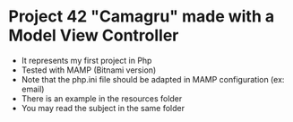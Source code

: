 # Project 42 "Camagru" made with a Model View Controller
- It represents my first project in Php
- Tested with MAMP (Bitnami version)
- Note that the php.ini file should be adapted in MAMP configuration (ex: email)
- There is an example in the resources folder
- You may read the subject in the same folder
